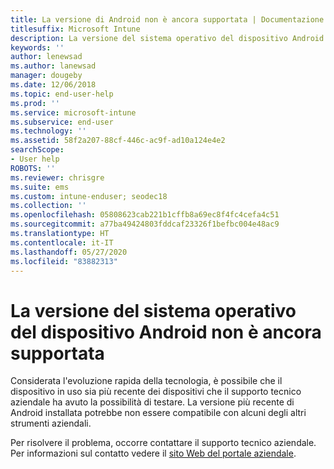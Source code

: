 ```yaml
---
title: La versione di Android non è ancora supportata | Documentazione Microsoft
titlesuffix: Microsoft Intune
description: La versione del sistema operativo del dispositivo Android non è ancora supportata.
keywords: ''
author: lenewsad
ms.author: lanewsad
manager: dougeby
ms.date: 12/06/2018
ms.topic: end-user-help
ms.prod: ''
ms.service: microsoft-intune
ms.subservice: end-user
ms.technology: ''
ms.assetid: 58f2a207-88cf-446c-ac9f-ad10a124e4e2
searchScope:
- User help
ROBOTS: ''
ms.reviewer: chrisgre
ms.suite: ems
ms.custom: intune-enduser; seodec18
ms.collection: ''
ms.openlocfilehash: 05808623cab221b1cffb8a69ec8f4fc4cefa4c51
ms.sourcegitcommit: a77ba49424803fddcaf23326f1befbc004e48ac9
ms.translationtype: HT
ms.contentlocale: it-IT
ms.lasthandoff: 05/27/2020
ms.locfileid: "83882313"
---
```

# <a name="your-android-devices-operating-system-version-isnt-yet-supported"></a>La versione del sistema operativo del dispositivo Android non è ancora supportata

Considerata l'evoluzione rapida della tecnologia, è possibile che il dispositivo in uso sia più recente dei dispositivi che il supporto tecnico aziendale ha avuto la possibilità di testare. La versione più recente di Android installata potrebbe non essere compatibile con alcuni degli altri strumenti aziendali.

Per risolvere il problema, occorre contattare il supporto tecnico aziendale. Per informazioni sul contatto vedere il [sito Web del portale aziendale](https://go.microsoft.com/fwlink/?linkid=2010980).
